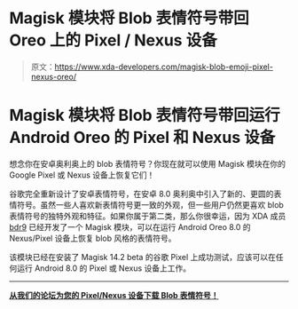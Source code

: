 # Magisk 模块将 Blob 表情符号带回 Oreo 上的 Pixel / Nexus 设备

> 原文：<https://www.xda-developers.com/magisk-blob-emoji-pixel-nexus-oreo/>

# Magisk 模块将 Blob 表情符号带回运行 Android Oreo 的 Pixel 和 Nexus 设备

想念你在安卓奥利奥上的 blob 表情符号？你现在就可以使用 Magisk 模块在你的 Google Pixel 或 Nexus 设备上恢复它们！

谷歌完全重新设计了安卓表情符号，在安卓 8.0 奥利奥中引入了新的、更圆的表情符号。虽然一些人喜欢新表情符号更一致的外观，但一些用户仍然更喜欢 blob 表情符号的独特外观和特征。如果你属于第二类，那么你很幸运，因为 XDA 成员 [bdr9](https://forum.xda-developers.com/member.php?u=5153172) 已经开发了一个 Magisk 模块，可以在运行 Android Oreo 8.0 的 Nexus/Pixel 设备上恢复 blob 风格的表情符号。

该模块已经在安装了 Magisk 14.2 beta 的谷歌 Pixel 上成功测试，应该可以在任何运行 Android 8.0 的 Pixel 或 Nexus 设备上工作。

* * *

[**从我们的论坛为您的 Pixel/Nexus 设备下载 Blob 表情符号！**](https://forum.xda-developers.com/apps/magisk/module-blobs-forever-blob-emoji-android-t3686479)